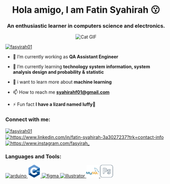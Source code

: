 <h1 align="center">Hola amigo, I am Fatin Syahirah 😗</h1>
<h3 align="center">An enthusiastic learner in computers science and electronics.</h3>

<p align="center">
  <img src="https://sarahjadephotography.wordpress.com/wp-content/uploads/2019/03/giphy.gif" alt="Cat GIF" width="500"/>
</p>

<p align="left"> <a href="https://twitter.com/fasyirah01" target="blank"><img src="https://img.shields.io/twitter/follow/fasyirah01?logo=twitter&style=for-the-badge" alt="fasyirah01" /></a> </p>

- 🫡 I’m currently working as **QA Assistant Engineer**

- 🌱 I’m currently learning **technology system information, system analysis design and probability & statistic**

- 🤝 i want to learn more about **machine learning**

- 📫 How to reach me **syahirahf01@gmail.com**

- ⚡ Fun fact **I have a lizard named luffy🦎**

<h3 align="left">Connect with me:</h3>
<p align="left">
<a href="https://twitter.com/fasyirah01" target="blank"><img align="center" src="https://raw.githubusercontent.com/rahuldkjain/github-profile-readme-generator/master/src/images/icons/Social/twitter.svg" alt="fasyirah01" height="30" width="40" /></a>
<a href="https://linkedin.com/in/https://www.linkedin.com/in/fatin-syahirah-3a3027237?trk=contact-info" target="blank"><img align="center" src="https://raw.githubusercontent.com/rahuldkjain/github-profile-readme-generator/master/src/images/icons/Social/linked-in-alt.svg" alt="https://www.linkedin.com/in/fatin-syahirah-3a3027237?trk=contact-info" height="30" width="40" /></a>
<a href="https://instagram.com/https://www.instagram.com/fasyirah_" target="blank"><img align="center" src="https://raw.githubusercontent.com/rahuldkjain/github-profile-readme-generator/master/src/images/icons/Social/instagram.svg" alt="https://www.instagram.com/fasyirah_" height="30" width="40" /></a>
</p>

<h3 align="left">Languages and Tools:</h3>
<p align="left"> <a href="https://www.arduino.cc/" target="_blank" rel="noreferrer"> <img src="https://cdn.worldvectorlogo.com/logos/arduino-1.svg" alt="arduino" width="40" height="40"/> </a> <a href="https://www.w3schools.com/cpp/" target="_blank" rel="noreferrer"> <img src="https://raw.githubusercontent.com/devicons/devicon/master/icons/cplusplus/cplusplus-original.svg" alt="cplusplus" width="40" height="40"/> </a> <a href="https://www.figma.com/" target="_blank" rel="noreferrer"> <img src="https://www.vectorlogo.zone/logos/figma/figma-icon.svg" alt="figma" width="40" height="40"/> </a> <a href="https://www.adobe.com/in/products/illustrator.html" target="_blank" rel="noreferrer"> <img src="https://www.vectorlogo.zone/logos/adobe_illustrator/adobe_illustrator-icon.svg" alt="illustrator" width="40" height="40"/> </a> <a href="https://www.mysql.com/" target="_blank" rel="noreferrer"> <img src="https://raw.githubusercontent.com/devicons/devicon/master/icons/mysql/mysql-original-wordmark.svg" alt="mysql" width="40" height="40"/> </a> <a href="https://www.photoshop.com/en" target="_blank" rel="noreferrer"> <img src="https://raw.githubusercontent.com/devicons/devicon/master/icons/photoshop/photoshop-line.svg" alt="photoshop" width="40" height="40"/> </a> </p>
